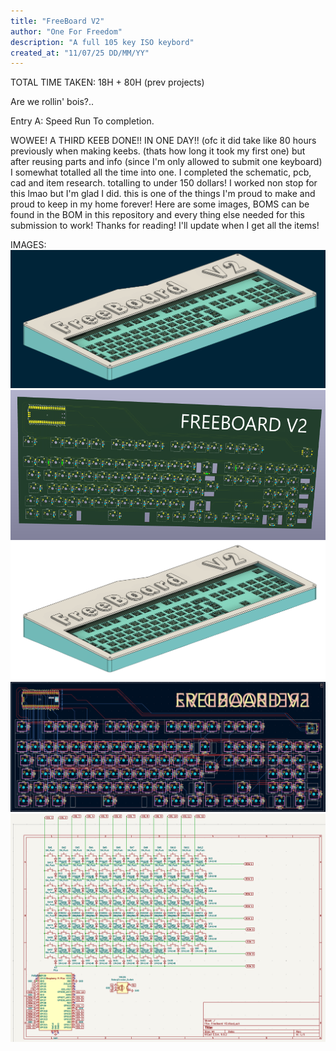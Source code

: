 ```yaml
---
title: "FreeBoard V2"
author: "One For Freedom"
description: "A full 105 key ISO keybord"
created_at: "11/07/25 DD/MM/YY"
---
```

TOTAL TIME TAKEN: 18H + 80H (prev projects)


Are we rollin' bois?..

Entry A: Speed Run To completion.

WOWEE! A THIRD KEEB DONE!! IN ONE DAY!!
(ofc it did take like 80 hours previously when making keebs. (thats how long it took my first one) but after reusing parts and info (since I'm only allowed to submit one keyboard) I somewhat totalled all the time into one.
I completed the schematic, pcb, cad and item research. totalling to under 150 dollars!
I worked non stop for this lmao but I'm glad I did. this is one of the things I'm proud to make and proud to keep in my home forever!
Here are some images, BOMS can be found in the BOM in this repository and every thing else needed for this submission to work!
Thanks for reading! I'll update when I get all the items!

IMAGES: 
![FreeBoard V2 BG](/Images/FreeBoard%20V2%20BG.png)     
![FreeBoard V2 3D](/Images/FreeBoard%20V2%203D.png)       
![FreeBoard V2 NBG](/Images/FreeBoard%20V2%20NBG.png)     
![FreeBoard V2 PCB](/Images/FreeBoard%20V2%20PCB.png)     
![FreeBoard V2 Schematic](/Images/FreeBoard%20V2%20Schematic.png) 
